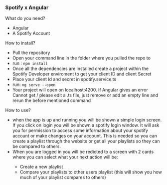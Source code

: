 <h3>Spotify x Angular</h3>

What do you need?
<ul>
    <li>Angular</li>
    <li>A Spotify Account</li>
</ul>

How to install?
<ul>
    <li>Pull the repository</li>
    <li>Open your command line in the folder where you pulled the repo to</li>
    <li>run : <code>npm install</code></li>
    <li>Once all the dependencies are installed create a project within the Spotify Developer enviroment to get your client ID and client Secret</li>
    <li>Place your client Id and secret in spotify.service.ts</li>
<li>run: <code>ng serve --open</code></li>
<li>Your project will open on localhost:4200. If Angular gives an error Cannot get / please edit a .ts file, just remove or add an empty line and rerun the before mentioned command</li>
</ul>

How to use?
<ul>
    <li>when the app is up and running you will be shown a simple login screen. If you click on login you will be shown a spotify login window. It will ask you for permission to access some information about your spotify account or make changes on your account. This is needed so you can create a playlist through the website or get all your playlists so they can be compared to others.</li>
	<li>When you are logged in you will be redicted to a screen with 2 cards where you can select what your next action will be:</li>
	<ul>
	<li>Create a new playlist</li>
	<li>Compare your playlists to other users playlist (this will show you how much of your playlist compares to others)</li>
	</ul>

</ul>
